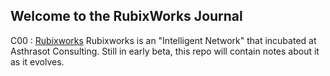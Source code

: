 ## Welcome to the RubixWorks Journal

C00 : [Rubixworks](C00/T01/P000.Cover)
Rubixworks is an "Intelligent Network" that incubated at Asthrasot Consulting. Still in early beta, this repo will contain notes about it as it evolves. 
<!--stackedit_data:
eyJoaXN0b3J5IjpbNDczNzIxNjY0XX0=
-->